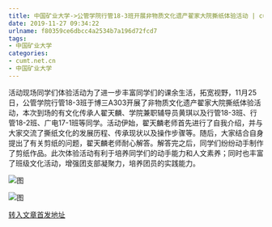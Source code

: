 ```yaml
---
title: 中国矿业大学->公管学院行管18-3班开展非物质文化遗产翟家大院撕纸体验活动 | cumt.net.cn
date: 2019-11-27 09:34:22
urlname: f80359ce6dbcc4a2534b7a196d72fcd7
tags: 
- 中国矿业大学
categories:
- cumt.net.cn
- 中国矿业大学
---
```

活动现场同学们体验活动为了进一步丰富同学们的课余生活，拓宽视野，11月25日，公管学院行管18-3班于博三A303开展了非物质文化遗产翟家大院撕纸体验活动，本次到场的有文化传承人翟天麟、学院兼职辅导员黄琪以及行管18-3班、行管18-2班、广电17-1班等同学。活动伊始，翟天麟老师首先进行了自我介绍，并与大家交流了撕纸文化的发展历程、传承现状以及操作步骤等。随后，大家结合自身提出了有关剪纸的问题，翟天麟老师耐心解答。解答完之后，同学们纷纷动手制作了剪纸作品。此次体验活动有利于培养同学们的动手能力和人文素养；同时也丰富了班级文化活动，增强团支部凝聚力，培养团员的实践能力。

![图](http://xwzx.cumt.edu.cn/_upload/article/images/88/dd/fd5b6e5e4fdbad43eb699b135d7c/f2f65036-8c47-4676-a27a-d0849d701af7.jpg)

![图](http://xwzx.cumt.edu.cn/_upload/article/images/88/dd/fd5b6e5e4fdbad43eb699b135d7c/69729091-3620-47a6-a64d-ddeedf26fb9a.jpg)

[转入文章首发地址](http://xwzx.cumt.edu.cn/6a/5a/c523a551514/page.htm)